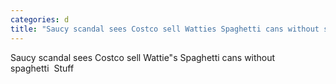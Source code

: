 ```yaml
---
categories: d
title: "Saucy scandal sees Costco sell Watties Spaghetti cans without spaghetti  Stuff"
---
```

Saucy scandal sees Costco sell Wattie"s Spaghetti cans without spaghetti&nbsp;&nbsp;Stuff